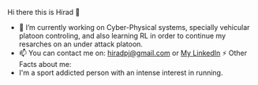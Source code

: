 Hi there this is Hirad 👋
- 🔭 I’m currently working on Cyber-Physical systems, specially vehicular platoon controling, and also learning RL in order to continue my resarches on an under attack platoon.
- 📫 You can contact me on: hiradpj@gmail.com or <a href="https://www.linkedin.com/in/hirad-pejman-68306a184/">My LinkedIn</a>
⚡ Other Facts about me:
- I'm a sport addicted person with an intense interest in running.

